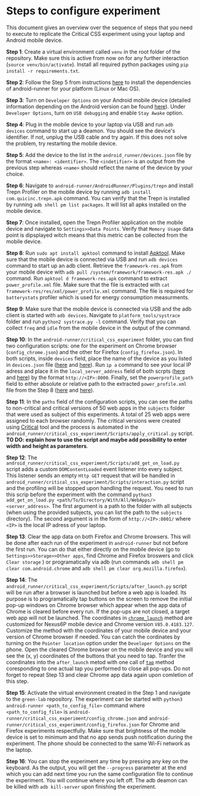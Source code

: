 # Steps to configure experiment

This document gives an overview over the sequence of steps that you need to execute to replicate the Critical CSS experiment using your laptop and Android mobile device.

**Step 1**: Create a virtual environment called `venv` in the root folder of the repository. Make sure this is active from now on for any further interaction (`source venv/bin/activate`). Install all required python packages using `pip install -r requirements.txt`.

**Step 2**: Follow the Step 5 from instructions [here](https://github.com/S2-group/android-runner/blob/master/CONTRIBUTING.md) to install the dependencies of android-runner for your platform (Linux or Mac OS).

**Step 3**: Turn on `Developer Options` on your Android mobile device (detailed information depending on the Android version can be found [here](https://developer.android.com/studio/debug/dev-options)). Under `Developer Options`, turn on `USB debugging` and enable `Stay Awake` option.

**Step 4**: Plug in the mobile device to your laptop via USB and run `adb devices` command to start up a deamon. You should see the device's identifier. If not, unplug the USB cable and try again. If this does not solve the problem, try restarting the mobile device. 

**Step 5**: Add the device to the list in the `android_runner/devices.json` file by the format `<name>: <identifier>`. The `<indetifier>` is an output from the previous step whereas `<name>` should reflect the name of the device by your choice.

**Step 6**: Navigate to `android-runner/AndroidRunner/Plugins/trepn` and install Trepn Profiler on the mobile device by running `adb install com.quicinc.trepn.apk` command. You can verify that the Trepn is installed by running `adb shell pm list packages`. It will list all apks installed on the mobile device.

**Step 7**: Once installed, open the Trepn Profiler application on the mobile device and navigate to `Settings>>Data Points`. Verify that `Memory Usage` data point is dipsplayed witch means that this metric can be collected from the mobile device.

**Step 8**: Run `sudo apt install apktool` command to install [Apktool](https://github.com/iBotPeaches/Apktool). Make sure that the mobile device is connected via USB and run `adb devices` command to start up an adb client. Retrieve the `framework-res.apk` from your mobile device with `adb pull /system/framework/framework-res.apk ./` command. Run `apktool d framework-res.apk` command to extract `power_profile.xml` file. Make sure that the file is extracted with `cat framework-res/res/xml/power_profile.xml` command. The file is required for `batterystats` profiler which is used for energy consumption measurments. 

**Step 9**: Make sure that the mobile device is connected via USB and the adb client is started with `adb devices`. Navigate to `platform_tools/systrace` folder and run `python2 systrace.py -l` command. Verify that you can collect `freq` and `idle` from the mobile device in the output of the command.

**Step 10**: In the `android-runner/critical_css_experiment` folder, you can find two configuration scripts: one for the experiment on Chrome browser (`config_chrome.json`) and the other for Firefox (`config_firefox.json`). In both scripts, inside `devices` field, place the name of the device as you listed in `devices.json` file ([here](https://github.com/minana96/green-lab/blob/repo-organize/android_runner/critical_css_experiment/config_chrome.json#L4) and [here](https://github.com/minana96/green-lab/blob/repo-organize/android_runner/critical_css_experiment/config_firefox.json#L4)). Run `ip a` command to see your local IP adress and place it in the `local_server_address` field of both scrpts ([here](https://github.com/minana96/green-lab/blob/repo-organize/android_runner/critical_css_experiment/config_chrome.json#L12) and [here](https://github.com/minana96/green-lab/blob/repo-organize/android_runner/critical_css_experiment/config_firefox.json#L12)) by the format `http://<IP>:8000`. Finally, set the `powerprofile_path` field to either absolute or relative path to the extracted `power_profile.xml` file from the Step 8 ([here](https://github.com/minana96/green-lab/blob/repo-organize/android_runner/critical_css_experiment/config_chrome.json#L65) and [here](https://github.com/minana96/green-lab/blob/repo-organize/android_runner/critical_css_experiment/config_firefox.json#L65)).

**Step 11**: In the `paths` field of the configuration scripts, you can see the paths to non-critical and critical versions of 50 web apps in the `subjects` folder that were used as subject of this experiments. A total of 25 web apps were assigned to each browser randomly. The critical versions were created using [Critical](https://github.com/addyosmani/critical) tool and the process is automated in the `android_runner/critical_css_experiment/Scripts/apply_critical.py` script. **TO DO: explain how to use the script and maybe add possibility to enter width and height as parameters**. 

**Step 12**: The `android_runner/critical_css_experiment/Scripts/add_get_on_load.py` script adds a custom `DOMContentLoaded` event listener into every subject. This listener sends an empty `Http GET` request that will be handled in `android_runner/critical_css_experiment/Scripts/interaction.py` script and the profiling will be stopped upon handling the request. You need to run this scrip before the experiment with the command `python3 add_get_on_load.py <path/To/Directory/With/All/WebApps/> <server_address>`. The first argument is a path to the folder with all subjects (when using the provided subjects, you can list the path to the `subjects` directory). The second argument is in the form of `http://<IP>:8001/` where `<IP>` is the local IP adress of your laptop.

**Step 13**: Clear the app data on both Firefox and Chrome browsers. This will be done after each run of the experiment in `android-runner` but not before the first run. You can do that either directly on the mobile device (go to `Settings>>Storage>>Other apps`, find Chrome and Firefox broswers and click `Clear storage` ) or programatically via adb (run commands `adb shell pm clear com.android.chrome` and `adb shell pm clear org.mozilla.firefox`).

**Step 14**: The `android_runner/critical_css_experiment/Scripts/after_launch.py` script will be run after a browser is launched but before a web app is loaded. Its purpose is to programatically tap buttons on the screen to remove the initial pop-up windows on Chrome browser which appear when the app data of Chrome is cleared before every run. If the pop-ups are not closed, a target web app will not be launched. The coordinates in [`chrome_launch`](https://github.com/minana96/green-lab/blob/repo-organize/android_runner/critical_css_experiment/Scripts/after_launch.py#L30) method are customized for Nexus6P mobile device and Chrome version `V85.0.4183.127`. Customize the method with the coordinates of your mobile device and your version of Chrome browser if needed. You can catch the cordinates by turning on the `Pointer location` option under the `Developer Options` on the phone. Open the cleared Chrome browser on the mobile device and you will see the (x, y) coordinates of the buttons that you need to tap. Tranfer the coordinates into the `after_launch` metod with one call of [`tap`](https://github.com/minana96/green-lab/blob/repo-organize/android_runner/critical_css_experiment/Scripts/after_launch.py#L21) method coresponding to one actual tap you performed to close all pop-ups. Do not forget to repeat Step 13 and clear Chrome app data again upon comletion of this step.

**Step 15**: Activate the virtual environment created in the Step 1 and navigate to the `green-lab` repository. The experiment can be started with `python3 android-runner <path_to_config_file>` command where `<path_to_config_file>` is `android-runner/critical_css_experiment/config_chrome.json` and `android-runner/critical_css_experiment/config_firefox.json` for Chrome and Firefox experiments respectfully. Make sure that brightness of the mobile device is set to minimum and that no app sends push notification during the experiment. The phone should be connected to the same Wi-Fi network as the laptop.

**Step 16**: You can stop the experiment any time by pressing any key on the keyboard. As the output, you will get the `--progress` parameter at the end which you can add next time you run the same configuration file to continue the experiment. You will continue where you left off. The adb deamon can be killed with `adb kill-server` upon finishing the experiment.


